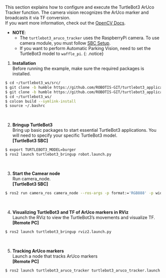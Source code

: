 This section explains how to configure and execute the TurtleBot3 ArUco Tracker function. The camera vision recognizes the ArUco marker and broadcasts it via TF conversion.  
If you want more information, check out the [OpenCV Docs](https://docs.opencv.org/4.x/d5/dae/tutorial_aruco_detection.html).
- **NOTE**:  
  - The `turtlebot3_aruco_tracker` uses the RaspberryPi camera. To use camera module, you must follow [SBC Setup](/docs/en/platform/turtlebot3/sbc_setup/#rpi-camera).  
  - If you want to perform Automatic Parking Vision, need to set the TurtleBot3 model to `waffle_pi`.
{: .notice}
<!-- <iframe width="560" height="315" src="https://www.youtube.com/embed/6ZyaFREFhnk" frameborder="0" allow="accelerometer; autoplay; encrypted-media; gyroscope; picture-in-picture" allowfullscreen></iframe> -->

1. **Installation**  
Before running the example, make sure the required packages is installed.  
  ```bash
  $ cd ~/turtlebot3_ws/src/
  $ git clone -b humble https://github.com/ROBOTIS-GIT/turtlebot3_applications.git
  $ git clone -b humble https://github.com/ROBOTIS-GIT/turtlebot3_applications_msgs.git
  $ cd ~/turtlebot3_ws/
  $ colcon build --symlink-install
  $ source ~/.bashrc
  ```  
<br>

2. **Bringup TurtleBot3**  
Bring up basic packages to start essential TurtleBot3 applications. You will need to specify your specific TurtleBot3 model.  
**[TurtleBot3 SBC]**  
  ```bash
  $ export TURTLEBOT3_MODEL=burger
  $ ros2 launch turtlebot3_bringup robot.launch.py
  ```
<br>

3. **Start the Camear node**  
Run camera_node.  
  **[TurtleBot3 SBC]**  
  ```bash
  $ ros2 run camera_ros camera_node --ros-args -p format:='RGB888' -p width:=320 -p height:=240
  ```
<br>

4. **Visualizing TurtleBot3 and TF of ArUco markers in RViz**  
Launch the RViz to view the TurtleBot3’s movements and visualize TF.  
**[Remote PC]**
  ```bash
  $ ros2 launch turtlebot3_bringup rviz2.launch.py
  ```
<br>

5. **Tracking ArUco markers**  
Launch a node that tracks ArUco markers  
**[Remote PC]**
  ```bash
  $ ros2 launch turtlebot3_aruco_tracker turtlebot3_aruco_tracker.launch.py
  ```
